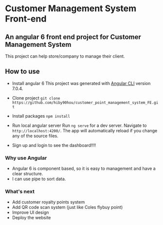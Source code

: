 # Customer Management System Front-end
## An angular 6 front end project for Customer Management System

This project can help store/company to manage their client.

## How to use
* Install angular 6
This project was generated with [Angular CLI](https://github.com/angular/angular-cli) version 7.0.4.

* Clone project
```git clone https://github.com/hiby90hou/customer_point_management_system_FE.git```

* Install packages
```npm install```

* Run local angular server
Run `ng serve` for a dev server. Navigate to `http://localhost:4200/`. The app will automatically reload if you change any of the source files.

* Sign up and login to see the dashboard!!!!

### Why use Angular
* Angular 6 is component based, so it is easy to management and have a clear structure.
* I can use pipe to sort data.

### What's next
* Add customer royalty points system
* Add QR code scan system (just like Coles flybuy point)
* Improve UI design
* Deploy the website
